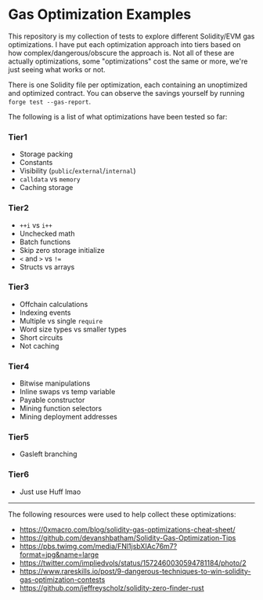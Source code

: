 # Gas Optimization Examples

This repository is my collection of tests to explore different Solidity/EVM gas optimizations.
I have put each optimization approach into tiers based on how complex/dangerous/obscure the approach is.
Not all of these are actually optimizations, some "optimizations" cost the same or more, we're just seeing what works or not.

There is one Solidity file per optimization, each containing an unoptimized and optimized contract. You can observe the savings yourself by running `forge test --gas-report`.

The following is a list of what optimizations have been tested so far:

### Tier1

- Storage packing
- Constants
- Visibility (`public`/`external`/`internal`)
- `calldata` vs `memory`
- Caching storage

### Tier2

- `++i` vs `i++`
- Unchecked math
- Batch functions
- Skip zero storage initialize
- `<` and `>` vs `!=`
- Structs vs arrays

### Tier3

- Offchain calculations
- Indexing events
- Multiple vs single `require`
- Word size types vs smaller types
- Short circuits
- Not caching

### Tier4

- Bitwise manipulations
- Inline swaps vs temp variable
- Payable constructor
- Mining function selectors
- Mining deployment addresses

### Tier5

- Gasleft branching

### Tier6

- Just use Huff lmao

---

The following resources were used to help collect these optimizations:
- https://0xmacro.com/blog/solidity-gas-optimizations-cheat-sheet/    
- https://github.com/devanshbatham/Solidity-Gas-Optimization-Tips     
- https://pbs.twimg.com/media/FNl1jsbXIAc76m7?format=jpg&name=large    
- https://twitter.com/impliedvols/status/1572460030594781184/photo/2    
- https://www.rareskills.io/post/9-dangerous-techniques-to-win-solidity-gas-optimization-contests    
- https://github.com/jeffreyscholz/solidity-zero-finder-rust  
